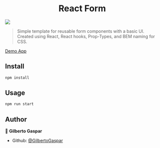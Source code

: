 <h1 align="center">React Form</h1>
<p>
  <img src="https://img.shields.io/badge/version-1.0-blue.svg?cacheSeconds=2592000" />
</p>

> Simple template for reusable form components with a basic UI. Created using React, React hooks, Prop-Types, and BEM naming for CSS.

[Demo App](https://gg-react-form.netlify.com)

## Install

```sh
npm install
```

## Usage

```sh
npm run start
```

## Author

👤 **Gilberto Gaspar**

- Github: [@GilbertoGaspar](https://github.com/GilbertoGaspar)
